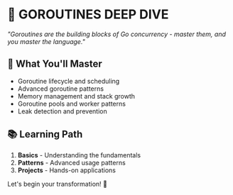 # 🧵 GOROUTINES DEEP DIVE
*"Goroutines are the building blocks of Go concurrency - master them, and you master the language."*

## 🎯 What You'll Master
- Goroutine lifecycle and scheduling
- Advanced goroutine patterns
- Memory management and stack growth
- Goroutine pools and worker patterns
- Leak detection and prevention

## 📚 Learning Path
1. **Basics** - Understanding the fundamentals
2. **Patterns** - Advanced usage patterns
3. **Projects** - Hands-on applications

Let's begin your transformation! 🚀
